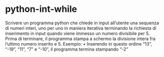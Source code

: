 # python-int-while
Scrivere un programma python che chiede in input all’utente una sequenza di numeri interi, uno per uno in maniera iterativa terminando la richiesta di inserimento in input quando viene immesso un numero divisibile per 5. Prima di terminare, il programma stampa a schermo la divisione intera fra l’ultimo numero inserito e 5. Esempio: • Inserendo in questo ordine “13”, “-19”, “11”, “7” e “-10”, il programma termina stampando “-2”
